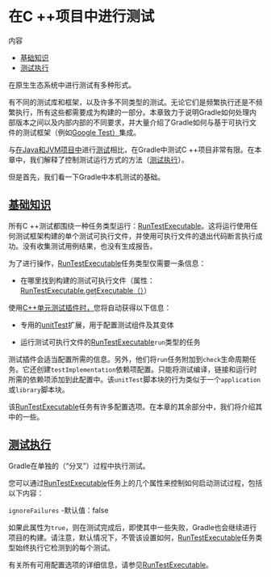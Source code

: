 # 在C ++项目中进行测试


内容

  * [基础知识](#基础知识)
  * [测试执行](#测试执行)

在原生生态系统中进行测试有多种形式。

有不同的测试库和框架，以及许多不同类型的测试。无论它们是频繁执行还是不频繁执行，所有这些都需要成为构建的一部分。本章致力于说明Gradle如何处理内部版本之间以及内部内部的不同要求，并大量介绍了Gradle如何与基于可执行文件的测试框架（例如[Google Test）](https://github.com/google/googletest)集成。

与[在Java和JVM项目中](/md/在Java和JVM项目中进行测试.md#java_testing)进行[测试](/md/在Java和JVM项目中进行测试.md#java_testing)相比，在Gradle中测试C
++项目非常有限。在本章中，我们解释了控制测试运行方式的方法（[测试执行](#测试执行)）。

但是首先，我们看一下Gradle中本机测试的基础。

## [基础知识](#基础知识)

所有C
++测试都围绕一种任务类型运行：[RunTestExecutable](https://docs.gradle.org/6.7.1/dsl/org.gradle.nativeplatform.test.tasks.RunTestExecutable.html)。这将运行使用任何测试框架构建的单个测试可执行文件，并使用可执行文件的退出代码断言执行成功。没有收集测试用例结果，也没有生成报告。

为了进行操作，[RunTestExecutable](https://docs.gradle.org/6.7.1/dsl/org.gradle.nativeplatform.test.tasks.RunTestExecutable.html)任务类型仅需要一条信息：

  * 在哪里找到构建的测试可执行文件（属性：[RunTestExecutable.getExecutable（）](https://docs.gradle.org/6.7.1/dsl/org.gradle.nativeplatform.test.tasks.RunTestExecutable.html#org.gradle.nativeplatform.test.tasks.RunTestExecutable:executable)）

使用[C++单元测试插件时，](https://docs.gradle.org/6.7.1/userguide/cpp_unit_test_plugin.html)您将自动获得以下信息：

  * 专用的[unitTest](https://docs.gradle.org/6.7.1/dsl/org.gradle.nativeplatform.test.cpp.CppTestSuite.html)扩展，用于配置测试组件及其变体

  * 运行测试可执行文件的[RunTestExecutable](https://docs.gradle.org/6.7.1/dsl/org.gradle.nativeplatform.test.tasks.RunTestExecutable.html)`run`类型的任务[](https://docs.gradle.org/6.7.1/dsl/org.gradle.nativeplatform.test.tasks.RunTestExecutable.html)

测试插件会适当配置所需的信息。另外，他们将`run`任务附加到`check`生命周期任务。它还创建`testImplementation`依赖项配置。只能将测试编译，链接和运行时所需的依赖项添加到此配置中。该`unitTest`脚本块的行为类似于一个`application`或`library`脚本块。

该[RunTestExecutable](https://docs.gradle.org/6.7.1/dsl/org.gradle.nativeplatform.test.tasks.RunTestExecutable.html)任务有许多配置选项。在本章的其余部分中，我们将介绍其中的一些。

## [测试执行](#测试执行)

Gradle在单独的（“分叉”）过程中执行测试。

您可以通过[RunTestExecutable](https://docs.gradle.org/6.7.1/dsl/org.gradle.nativeplatform.test.tasks.RunTestExecutable.html)任务上的几个属性来控制如何启动测试过程，包括以下内容：

`ignoreFailures` -默认值：false

    

如果此属性为`true`，则在测试完成后，即使其中一些失败，Gradle也会继续进行项目的构建。请注意，默认情况下，不管该设置如何，[RunTestExecutable](https://docs.gradle.org/6.7.1/dsl/org.gradle.nativeplatform.test.tasks.RunTestExecutable.html)任务类型始终执行它检测到的每个测试。

有关所有可用配置选项的详细信息，请参见[RunTestExecutable](https://docs.gradle.org/6.7.1/dsl/org.gradle.nativeplatform.test.tasks.RunTestExecutable.html)。

